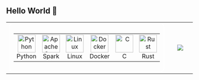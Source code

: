 ## Hello World 👋

<table border="0" cellspacing="0" cellpadding="0">
  <tr>
    <td align="center" valign="middle" width="50%">
      <div style="border: 2px solid #ffffff; border-radius: 10px; padding: 10px;">
        <table border="0" cellspacing="0" cellpadding="0">
          <tr>
            <td align="center" width="96">
              <img src="https://cdn.jsdelivr.net/gh/devicons/devicon/icons/python/python-original.svg" width="48" height="48" alt="Python" />
              <br>Python
            </td>
            <td align="center" width="96">
              <img src="https://upload.wikimedia.org/wikipedia/commons/f/f3/Apache_Spark_logo.svg" width="48" height="48" alt="Apache Spark" />
              <br>Spark
            </td>
            <td align="center" width="96">
              <img src="https://cdn.jsdelivr.net/gh/devicons/devicon/icons/linux/linux-original.svg" width="48" height="48" alt="Linux" />
              <br>Linux
            </td>
            <td align="center" width="96">
              <img src="https://cdn.jsdelivr.net/gh/devicons/devicon/icons/docker/docker-original.svg" width="48" height="48" alt="Docker" />
              <br>Docker
            </td>
            <td align="center" width="96">
              <img src="https://cdn.jsdelivr.net/gh/devicons/devicon/icons/c/c-original.svg" width="48" height="48" alt="C" />
              <br>C
            </td>
            <td align="center" width="96">
              <img src="https://www.rust-lang.org/logos/rust-logo-512x512.png" width="48" height="48" alt="Rust" />
              <br>Rust
            </td>
          </tr>
        </table>
      </div>
    </td>
    <td align="center" valign="middle" width="50%">
      <img src="https://github-readme-stats.vercel.app/api/top-langs/?username=grthomson&layout=compact&exclude_repo=pyth-data-sci-intro,real-number-game&hide=TeX,Dockerfile&theme=transparent" />
    </td>
  </tr>
</table>






<!--
**grthomson/grthomson** is a ✨ _special_ ✨ repository because its `README.md` (this file) appears on your GitHub profile.

Here are some ideas to get you started:

- 🔭 I’m currently working on ...
- 🌱 I’m currently learning ...
- 👯 I’m looking to collaborate on ...
- 🤔 I’m looking for help with ...
- 💬 Ask me about ...
- 📫 How to reach me: ...
- 😄 Pronouns: ...
- ⚡ Fun fact: ...
-->
